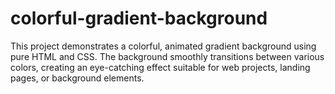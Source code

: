# colorful-gradient-background
This project demonstrates a colorful, animated gradient background using pure HTML and CSS. The background smoothly transitions between various colors, creating an eye-catching effect suitable for web projects, landing pages, or background elements.
